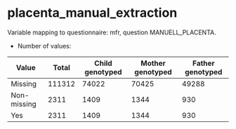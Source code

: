 # placenta_manual_extraction
Variable mapping to questionnaire: mfr, question MANUELL_PLACENTA.
- Number of values:

| Value | Total | Child genotyped | Mother genotyped | Father genotyped |
| ----- | ----- | --------------- | ---------------- | ---------------- |
| Missing | 111312 | 74022 | 70425 | 49288 |
| Non-missing | 2311 | 1409 | 1344 | 930 |
| Yes | 2311 | 1409 | 1344 |930 |



